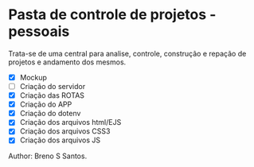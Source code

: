 # Pasta de controle de projetos - pessoais
Trata-se de uma central para analise, controle, construção e repação de projetos e andamento dos mesmos.

- [x] Mockup
- [ ] Criação do servidor
- [x] Criação das ROTAS
- [x] Criação do APP
- [x] Criação do dotenv
- [x] Criação dos arquivos html/EJS
- [x] Criação dos arquivos CSS3
- [x] Criação dos arquivos JS

Author: Breno S Santos.
